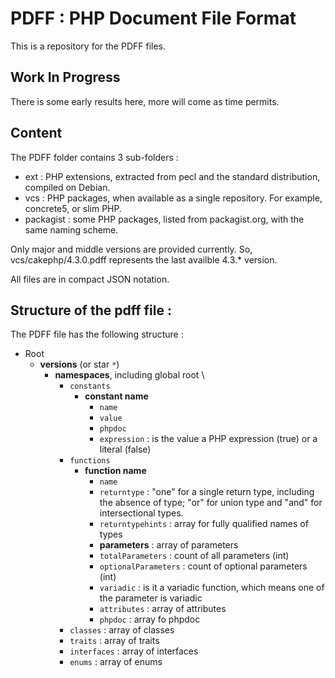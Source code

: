# PDFF : PHP Document File Format

This is a repository for the PDFF files. 

## Work In Progress 

There is some early results here, more will come as time permits.

## Content

The PDFF folder contains 3 sub-folders : 
+ ext : PHP extensions, extracted from pecl and the standard distribution, compiled on Debian. 
+ vcs : PHP packages, when available as a single repository. For example, concrete5, or slim PHP.
+ packagist : some PHP packages, listed from packagist.org, with the same naming scheme.

Only major and middle versions are provided currently. So, vcs/cakephp/4.3.0.pdff represents the last availble 4.3.* version. 

All files are in compact JSON notation. 

## Structure of the pdff file : 

The PDFF file has the following structure : 

+ Root
   + __versions__ (or star `*`)
      + __namespaces__, including global root \\
         + `constants`
             + __constant name__
                 + `name`
                 + `value`
                 + `phpdoc`
                 + `expression` : is the value a PHP expression (true) or a literal (false)
         + `functions`
             + __function name__
                 + `name`
                 + `returntype` : "one" for a single return type, including the absence of type; "or" for union type and "and" for intersectional types. 
                 + `returntypehints` : array for fully qualified names of types
                 + __parameters__ : array of parameters
                 + `totalParameters` : count of all parameters (int)
                 + `optionalParameters` : count of optional parameters (int)
                 + `variadic` : is it a variadic function, which means one of the parameter is variadic
                 + `attributes` : array of attributes
                 + `phpdoc` : array fo phpdoc
         + `classes` : array of classes
         + `traits` : array of traits
         + `interfaces` : array of interfaces
         + `enums` : array of enums

